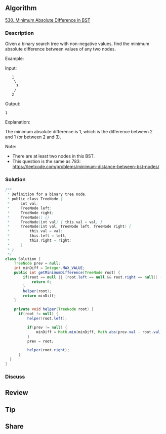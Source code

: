 ## Algorithm

[530. Minimum Absolute Difference in BST](https://leetcode.com/problems/minimum-absolute-difference-in-bst/)

### Description

Given a binary search tree with non-negative values, find the minimum absolute difference between values of any two nodes.

Example:

Input:

```
   1
    \
     3
    /
   2
```

Output:

```
1
```

Explanation:

The minimum absolute difference is 1, which is the difference between 2 and 1 (or between 2 and 3).


Note:

- There are at least two nodes in this BST.
- This question is the same as 783: https://leetcode.com/problems/minimum-distance-between-bst-nodes/


### Solution

```java
/**
 * Definition for a binary tree node.
 * public class TreeNode {
 *     int val;
 *     TreeNode left;
 *     TreeNode right;
 *     TreeNode() {}
 *     TreeNode(int val) { this.val = val; }
 *     TreeNode(int val, TreeNode left, TreeNode right) {
 *         this.val = val;
 *         this.left = left;
 *         this.right = right;
 *     }
 * }
 */
class Solution {
    TreeNode prev = null;
    int minDiff = Integer.MAX_VALUE;
    public int getMinimumDifference(TreeNode root) {
        if(root == null || (root.left == null && root.right == null)) {
            return 0;
        }
        helper(root);
        return minDiff;
    }

    private void helper(TreeNode root) {
      if(root != null) {
          helper(root.left);

          if(prev != null) {
              minDiff = Math.min(minDiff, Math.abs(prev.val - root.val));
          }
          prev = root;

          helper(root.right);
      }
  }
}
```

### Discuss

## Review


## Tip


## Share
